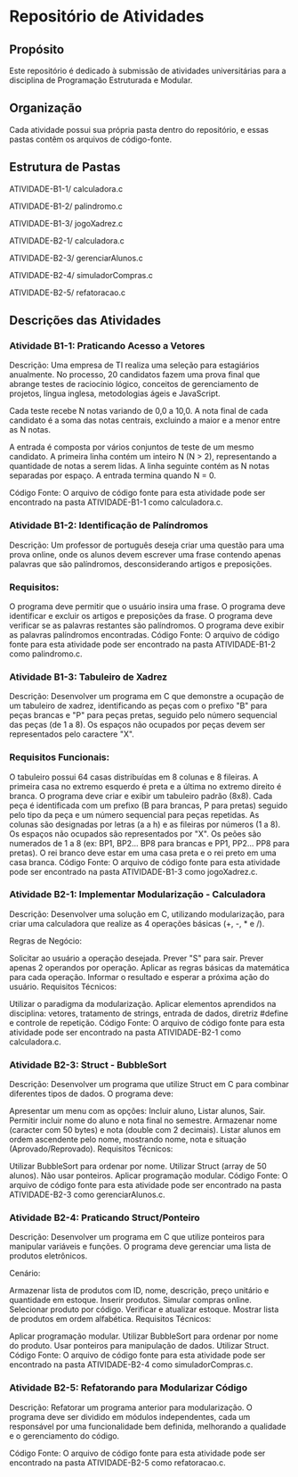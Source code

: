 # Repositório de Atividades

## Propósito

Este repositório é dedicado à submissão de atividades universitárias para a disciplina de Programação Estruturada e Modular.

## Organização

Cada atividade possui sua própria pasta dentro do repositório, e essas pastas contêm os arquivos de código-fonte.

## Estrutura de Pastas

ATIVIDADE-B1-1/
calculadora.c

ATIVIDADE-B1-2/
palindromo.c

ATIVIDADE-B1-3/
jogoXadrez.c

ATIVIDADE-B2-1/
calculadora.c

ATIVIDADE-B2-3/
gerenciarAlunos.c

ATIVIDADE-B2-4/
simuladorCompras.c

ATIVIDADE-B2-5/
refatoracao.c


## Descrições das Atividades
### Atividade B1-1: Praticando Acesso a Vetores

Descrição: Uma empresa de TI realiza uma seleção para estagiários anualmente. No processo, 20 candidatos fazem uma prova final que abrange testes de raciocínio lógico, conceitos de gerenciamento de projetos, língua inglesa, metodologias ágeis e JavaScript.

Cada teste recebe N notas variando de 0,0 a 10,0. A nota final de cada candidato é a soma das notas centrais, excluindo a maior e a menor entre as N notas.

A entrada é composta por vários conjuntos de teste de um mesmo candidato. A primeira linha contém um inteiro N (N > 2), representando a quantidade de notas a serem lidas. A linha seguinte contém as N notas separadas por espaço. A entrada termina quando N = 0.

Código Fonte: O arquivo de código fonte para esta atividade pode ser encontrado na pasta ATIVIDADE-B1-1 como calculadora.c.

### Atividade B1-2: Identificação de Palíndromos

Descrição: Um professor de português deseja criar uma questão para uma prova online, onde os alunos devem escrever uma frase contendo apenas palavras que são palíndromos, desconsiderando artigos e preposições.

### Requisitos:

O programa deve permitir que o usuário insira uma frase.
O programa deve identificar e excluir os artigos e preposições da frase.
O programa deve verificar se as palavras restantes são palíndromos.
O programa deve exibir as palavras palíndromos encontradas.
Código Fonte: O arquivo de código fonte para esta atividade pode ser encontrado na pasta ATIVIDADE-B1-2 como palindromo.c.

### Atividade B1-3: Tabuleiro de Xadrez

Descrição: Desenvolver um programa em C que demonstre a ocupação de um tabuleiro de xadrez, identificando as peças com o prefixo "B" para peças brancas e "P" para peças pretas, seguido pelo número sequencial das peças (de 1 a 8). Os espaços não ocupados por peças devem ser representados pelo caractere "X".

### Requisitos Funcionais:

O tabuleiro possui 64 casas distribuídas em 8 colunas e 8 fileiras.
A primeira casa no extremo esquerdo é preta e a última no extremo direito é branca.
O programa deve criar e exibir um tabuleiro padrão (8x8).
Cada peça é identificada com um prefixo (B para brancas, P para pretas) seguido pelo tipo da peça e um número sequencial para peças repetidas.
As colunas são designadas por letras (a a h) e as fileiras por números (1 a 8).
Os espaços não ocupados são representados por "X".
Os peões são numerados de 1 a 8 (ex: BP1, BP2... BP8 para brancas e PP1, PP2... PP8 para pretas).
O rei branco deve estar em uma casa preta e o rei preto em uma casa branca.
Código Fonte: O arquivo de código fonte para esta atividade pode ser encontrado na pasta ATIVIDADE-B1-3 como jogoXadrez.c.

### Atividade B2-1: Implementar Modularização - Calculadora

Descrição: Desenvolver uma solução em C, utilizando modularização, para criar uma calculadora que realize as 4 operações básicas (+, -, * e /).

Regras de Negócio:

Solicitar ao usuário a operação desejada.
Prever "S" para sair.
Prever apenas 2 operandos por operação.
Aplicar as regras básicas da matemática para cada operação.
Informar o resultado e esperar a próxima ação do usuário.
Requisitos Técnicos:

Utilizar o paradigma da modularização.
Aplicar elementos aprendidos na disciplina: vetores, tratamento de strings, entrada de dados, diretriz #define e controle de repetição.
Código Fonte: O arquivo de código fonte para esta atividade pode ser encontrado na pasta ATIVIDADE-B2-1 como calculadora.c.

### Atividade B2-3: Struct - BubbleSort

Descrição: Desenvolver um programa que utilize Struct em C para combinar diferentes tipos de dados. O programa deve:

Apresentar um menu com as opções: Incluir aluno, Listar alunos, Sair.
Permitir incluir nome do aluno e nota final no semestre.
Armazenar nome (caracter com 50 bytes) e nota (double com 2 decimais).
Listar alunos em ordem ascendente pelo nome, mostrando nome, nota e situação (Aprovado/Reprovado).
Requisitos Técnicos:

Utilizar BubbleSort para ordenar por nome.
Utilizar Struct (array de 50 alunos).
Não usar ponteiros.
Aplicar programação modular.
Código Fonte: O arquivo de código fonte para esta atividade pode ser encontrado na pasta ATIVIDADE-B2-3 como gerenciarAlunos.c.

### Atividade B2-4: Praticando Struct/Ponteiro

Descrição: Desenvolver um programa em C que utilize ponteiros para manipular variáveis e funções. O programa deve gerenciar uma lista de produtos eletrônicos.

Cenário:

Armazenar lista de produtos com ID, nome, descrição, preço unitário e quantidade em estoque.
Inserir produtos.
Simular compras online.
Selecionar produto por código.
Verificar e atualizar estoque.
Mostrar lista de produtos em ordem alfabética.
Requisitos Técnicos:

Aplicar programação modular.
Utilizar BubbleSort para ordenar por nome do produto.
Usar ponteiros para manipulação de dados.
Utilizar Struct.
Código Fonte: O arquivo de código fonte para esta atividade pode ser encontrado na pasta ATIVIDADE-B2-4 como simuladorCompras.c.

### Atividade B2-5: Refatorando para Modularizar Código

Descrição: Refatorar um programa anterior para modularização. O programa deve ser dividido em módulos independentes, cada um responsável por uma funcionalidade bem definida, melhorando a qualidade e o gerenciamento do código.

Código Fonte: O arquivo de código fonte para esta atividade pode ser encontrado na pasta ATIVIDADE-B2-5 como refatoracao.c.
